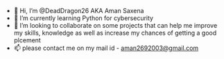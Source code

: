 - 👋 Hi, I’m @DeadDragon26 AKA Aman Saxena 
- 🌱 I’m currently learning Python for cybersecurity
- 💞️ I’m looking to collaborate on some projects that can help me improve my skills, knowledge as well as increase my chances of getting a good plcement 
- 📫 please contact me on my mail id  - aman2692003@gmail.com

<!---
DeadDragon26/DeadDragon26 is a ✨ special ✨ repository because its `README.md` (this file) appears on your GitHub profile.
You can click the Preview link to take a look at your changes.
--->

